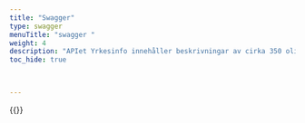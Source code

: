 ```yaml
---
title: "Swagger"
type: swagger
menuTitle: "swagger "
weight: 4
description: "APIet Yrkesinfo innehåller beskrivningar av cirka 350 olika yrken. "
toc_hide: true
              


---
```







{{<swaggerui src="/swagger/info.json">}}